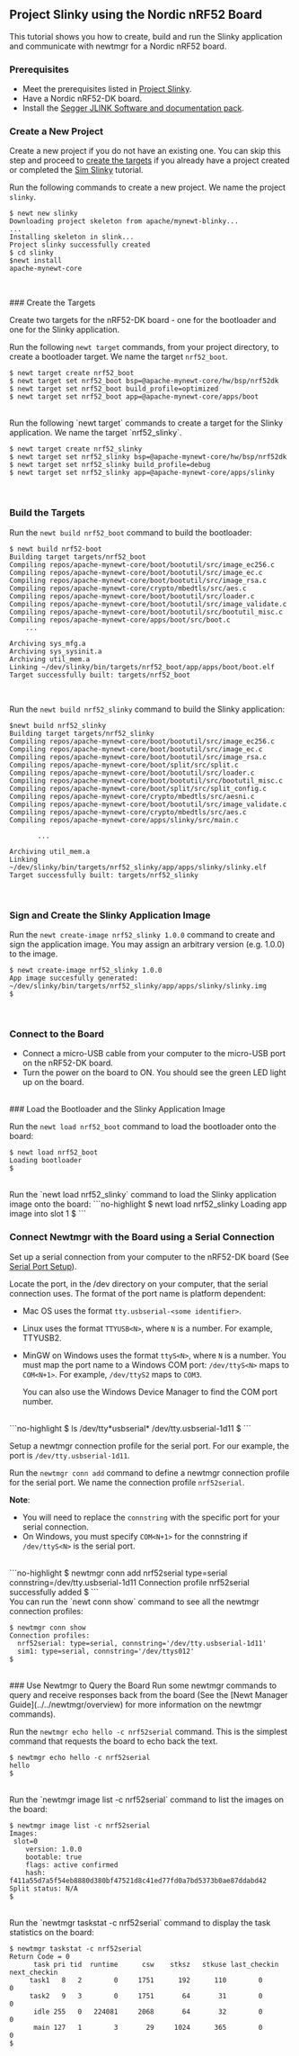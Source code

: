## Project Slinky using the Nordic nRF52 Board
This tutorial shows you how to create, build and run the Slinky application and communicate with newtmgr for a Nordic nRF52 board.

### Prerequisites
* Meet the prerequisites listed in [Project Slinky](/os/tutorials/project-slinky.md).  
* Have a Nordic nRF52-DK board.  
* Install the [Segger JLINK Software and documentation pack](https://www.segger.com/jlink-software.html).

### Create a New Project
Create a new project if you do not have an existing one.  You can skip this step and proceed to [create the targets](#create_targets) if you already have a project created or completed the [Sim Slinky](project-slinky.md) tutorial. 

Run the following commands to create a new project. We name the project `slinky`.	

```no-highlight
$ newt new slinky
Downloading project skeleton from apache/mynewt-blinky...
...
Installing skeleton in slink...
Project slinky successfully created
$ cd slinky
$newt install 
apache-mynewt-core
```

<br>

###<a name="create_targets"></a> Create the Targets

Create two targets for the nRF52-DK board - one for the bootloader and one for the Slinky application.

Run the following `newt target` commands, from your project directory, to create a bootloader target. We name the target `nrf52_boot`.

```no-highlight
$ newt target create nrf52_boot
$ newt target set nrf52_boot bsp=@apache-mynewt-core/hw/bsp/nrf52dk
$ newt target set nrf52_boot build_profile=optimized
$ newt target set nrf52_boot app=@apache-mynewt-core/apps/boot
```
<br>
Run the following `newt target` commands to create a target for the Slinky application. We name the target `nrf52_slinky`.

```no-highlight
$ newt target create nrf52_slinky
$ newt target set nrf52_slinky bsp=@apache-mynewt-core/hw/bsp/nrf52dk
$ newt target set nrf52_slinky build_profile=debug
$ newt target set nrf52_slinky app=@apache-mynewt-core/apps/slinky
```

<br>

### Build the Targets

Run the `newt build nrf52_boot` command to build the bootloader:

```no-highlight
$ newt build nrf52-boot
Building target targets/nrf52_boot
Compiling repos/apache-mynewt-core/boot/bootutil/src/image_ec256.c
Compiling repos/apache-mynewt-core/boot/bootutil/src/image_ec.c
Compiling repos/apache-mynewt-core/boot/bootutil/src/image_rsa.c
Compiling repos/apache-mynewt-core/crypto/mbedtls/src/aes.c
Compiling repos/apache-mynewt-core/boot/bootutil/src/loader.c
Compiling repos/apache-mynewt-core/boot/bootutil/src/image_validate.c
Compiling repos/apache-mynewt-core/boot/bootutil/src/bootutil_misc.c
Compiling repos/apache-mynewt-core/apps/boot/src/boot.c
    ...

Archiving sys_mfg.a
Archiving sys_sysinit.a
Archiving util_mem.a
Linking ~/dev/slinky/bin/targets/nrf52_boot/app/apps/boot/boot.elf
Target successfully built: targets/nrf52_boot
```
<br>

Run the `newt build nrf52_slinky` command to build the Slinky application:

```no-highlight
$newt build nrf52_slinky
Building target targets/nrf52_slinky
Compiling repos/apache-mynewt-core/boot/bootutil/src/image_ec256.c
Compiling repos/apache-mynewt-core/boot/bootutil/src/image_ec.c
Compiling repos/apache-mynewt-core/boot/bootutil/src/image_rsa.c
Compiling repos/apache-mynewt-core/boot/split/src/split.c
Compiling repos/apache-mynewt-core/boot/bootutil/src/loader.c
Compiling repos/apache-mynewt-core/boot/bootutil/src/bootutil_misc.c
Compiling repos/apache-mynewt-core/boot/split/src/split_config.c
Compiling repos/apache-mynewt-core/crypto/mbedtls/src/aesni.c
Compiling repos/apache-mynewt-core/boot/bootutil/src/image_validate.c
Compiling repos/apache-mynewt-core/crypto/mbedtls/src/aes.c
Compiling repos/apache-mynewt-core/apps/slinky/src/main.c

       ...

Archiving util_mem.a
Linking ~/dev/slinky/bin/targets/nrf52_slinky/app/apps/slinky/slinky.elf
Target successfully built: targets/nrf52_slinky
```

<br>

### Sign and Create the Slinky Application Image

Run the `newt create-image nrf52_slinky 1.0.0` command to create and sign the application image. You may assign an arbitrary version (e.g. 1.0.0) to the image.

```no-highlight
$ newt create-image nrf52_slinky 1.0.0
App image succesfully generated: ~/dev/slinky/bin/targets/nrf52_slinky/app/apps/slinky/slinky.img
$
```
<br>

### Connect to the Board

* Connect a micro-USB cable from your computer to the micro-USB port on the nRF52-DK board.
* Turn the power on the board to ON. You should see the green LED light up on the board.

<br>
### Load the Bootloader and the Slinky Application Image

Run the `newt load nrf52_boot` command to load the bootloader onto the board:

```no-highlight
$ newt load nrf52_boot
Loading bootloader
$
```
<br>
Run the `newt load nrf52_slinky` command to load the Slinky application image onto the board:
```no-highlight
$ newt load nrf52_slinky
Loading app image into slot 1
$
```
<br>


### Connect Newtmgr with the Board using a Serial Connection

Set up a serial connection from your computer to the nRF52-DK board (See [Serial Port Setup](/os/get_started/serial_access.md)).  

Locate the port, in the /dev directory on your computer, that the serial connection uses. The format of the port name is platform dependent:

* Mac OS uses the format `tty.usbserial-<some identifier>`.
* Linux uses the format `TTYUSB<N>`, where `N` is a number.  For example, TTYUSB2.
* MinGW on Windows uses the format `ttyS<N>`, where `N` is a number. You must map the port name to a Windows COM port: `/dev/ttyS<N>` maps to `COM<N+1>`. For example, `/dev/ttyS2` maps to  `COM3`.  
	
	You can also use the Windows Device Manager to find the COM port number.

<br>
```no-highlight
$ ls /dev/tty*usbserial*
/dev/tty.usbserial-1d11
$
```
<br>

Setup a newtmgr connection profile for the serial port. For our example, the port is  `/dev/tty.usbserial-1d11`. 

Run the `newtmgr conn add` command to define a newtmgr connection profile for the serial port.  We name the connection profile `nrf52serial`.  

**Note**: 

* You will need to replace the `connstring` with the specific port for your serial connection. 
* On Windows, you must specify `COM<N+1>` for the connstring if `/dev/ttyS<N>` is the serial port.

<br>
```no-highlight
$ newtmgr conn add nrf52serial type=serial connstring=/dev/tty.usbserial-1d11
Connection profile nrf52serial successfully added
$
```

<br>
You can run the `newt conn show` command to see all the newtmgr connection profiles:

```no-highlight
$ newtmgr conn show
Connection profiles:
  nrf52serial: type=serial, connstring='/dev/tty.usbserial-1d11'
  sim1: type=serial, connstring='/dev/ttys012'
$
```

<br>
### Use Newtmgr to Query the Board
Run some newtmgr commands to query and receive responses back from the board (See the [Newt Manager Guide](../../newtmgr/overview) for more information on the newtmgr commands). 


Run the `newtmgr echo hello -c nrf52serial` command. This is the simplest command that requests the board to echo back the text. 

```no-highlight
$ newtmgr echo hello -c nrf52serial 
hello
$
```
<br>
Run the `newtmgr image list -c nrf52serial` command to list the images on the board:

```no-highlight
$ newtmgr image list -c nrf52serial 
Images:
 slot=0
    version: 1.0.0
    bootable: true
    flags: active confirmed
    hash: f411a55d7a5f54eb8880d380bf47521d8c41ed77fd0a7bd5373b0ae87ddabd42
Split status: N/A
$
```

<br>
Run the `newtmgr taskstat -c nrf52serial` command to display the task statistics on the board:

```no-highlight
$ newtmgr taskstat -c nrf52serial
Return Code = 0
      task pri tid  runtime      csw    stksz   stkuse last_checkin next_checkin
     task1   8   2        0     1751      192      110        0        0
     task2   9   3        0     1751       64       31        0        0
      idle 255   0   224081     2068       64       32        0        0
      main 127   1        3       29     1024      365        0        0
$
```
